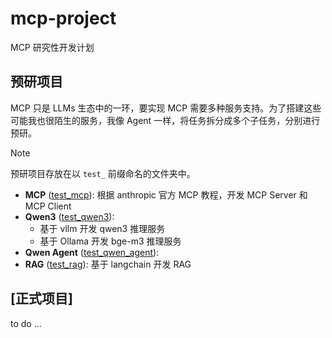 # mcp-project

MCP 研究性开发计划

## 预研项目

MCP 只是 LLMs 生态中的一环，要实现 MCP 需要多种服务支持。为了搭建这些可能我也很陌生的服务，我像 Agent 一样，将任务拆分成多个子任务，分别进行预研。

> [!NOTE]
> 预研项目存放在以 `test_` 前缀命名的文件夹中。

- **MCP** ([test_mcp](/test_mcp)): 根据 anthropic 官方 MCP 教程，开发 MCP Server 和 MCP Client
- **Qwen3** ([test_qwen3](/test_qwen3)): 
    - 基于 vllm 开发 qwen3 推理服务
    - 基于 Ollama 开发 bge-m3 推理服务
- **Qwen Agent** ([test_qwen_agent](/test_qwen_agent)):  
- **RAG** ([test_rag](/test_rag)): 基于 langchain 开发 RAG

## [正式项目]

to do ...
